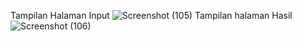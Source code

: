 Tampilan Halaman Input
![Screenshot (105)](https://github.com/user-attachments/assets/55243118-5e20-462a-b4dd-cbcaed28cfbc)
Tampilan halaman Hasil
![Screenshot (106)](https://github.com/user-attachments/assets/0368bd89-bd47-4ba7-bb65-b2863a0a1b6b)
